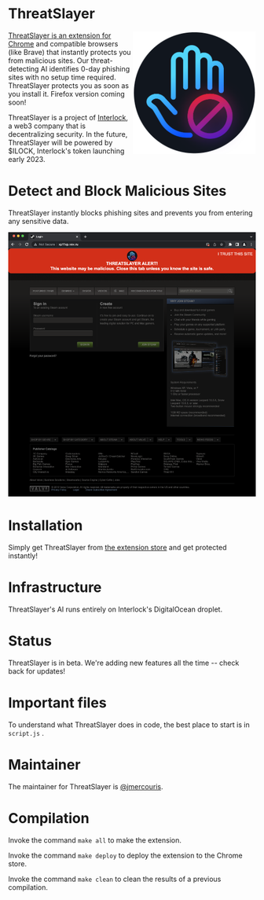 <!-- @format -->

# ThreatSlayer

<img src="docs/icon.png" align="right" width="250" height="250"/>

[ThreatSlayer is an extension for Chrome](https://chrome.google.com/webstore/detail/threatslayer/mgcmocglffknmbhhfjihifeldhghihpj)
and compatible browsers (like Brave) that instantly protects
you from malicious sites. Our threat-detecting AI identifies 0-day phishing sites
with no setup time required. ThreatSlayer protects you
as soon as you install it. Firefox version coming soon!

ThreatSlayer is a project of [Interlock](https://www.interlock.network/),
a web3 company that is decentralizing security. In the future,
ThreatSlayer will be powered by $ILOCK, Interlock's token launching early 2023.

# Detect and Block Malicious Sites

ThreatSlayer instantly blocks phishing sites and prevents
you from entering any sensitive data.

<img width="600" alt="ThreatSlayer reacting to a malicious link" src="docs/screenshot.png">

# Installation

Simply get ThreatSlayer from [the extension store](https://chrome.google.com/webstore/detail/threatslayer/mgcmocglffknmbhhfjihifeldhghihpj)
and get protected instantly!

# Infrastructure

ThreatSlayer's AI runs entirely on Interlock's DigitalOcean droplet.

# Status

ThreatSlayer is in beta. We're adding new features all the time --
check back for updates!

# Important files

To understand what ThreatSlayer does in code, the best place to start is in
`script.js` .

# Maintainer

The maintainer for ThreatSlayer is [@jmercouris](https://github.com/jmercouris).

# Compilation

Invoke the command `make all` to make the extension.

Invoke the command `make deploy` to deploy the extension to the Chrome store.

Invoke the command `make clean` to clean the results of a previous compilation.
